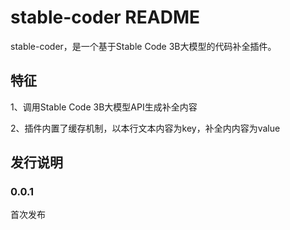 # stable-coder README

stable-coder，是一个基于Stable Code 3B大模型的代码补全插件。

## 特征

1、调用Stable Code 3B大模型API生成补全内容

2、插件内置了缓存机制，以本行文本内容为key，补全内内容为value

## 发行说明

### 0.0.1

首次发布